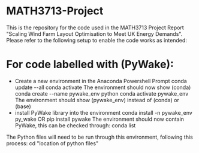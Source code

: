 # MATH3713-Project
This is the repository for the code used in the MATH3713 Project Report "Scaling Wind Farm Layout Optimisation to Meet UK Energy Demands". Please refer to the following setup to enable the code works as intended:

# For code labelled with (PyWake):
 - Create a new environment in the Anaconda Powershell Prompt
       conda update --all
       conda activate
The environment should now show (conda)   
       conda create --name pywake_env python
       conda activate pywake_env
The environment should show (pywake_env) instead of (conda) or (base)   
- install PyWake library into the environment
        conda install -n pywake_env py_wake
  OR
        pip install pywake
The environment should now contain PyWake, this can be checked through:
        conda list

The Python files will need to be run through this environment, following this process:
        cd "location of python files"
        

